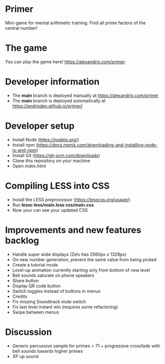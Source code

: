 # Primer
Mini-game for mental arithmetic training. Find all prime factors of the central number!

# The game
You can play the game here!
https://alexandrix.com/primer

# Developer information
* The **main** branch is deployed manually at https://alexandrix.com/primer
* The **main** branch is deployed automatically at https://andrixdev.github.io/primer/

# Developer setup
* Install Node (https://nodejs.org/)
* Install npm (https://docs.npmjs.com/downloading-and-installing-node-js-and-npm)
* Install Git (https://git-scm.com/downloads)
* Clone this repository on your machine
* Open *index.html*

# Compiling LESS into CSS
* Install the LESS preprocessor (https://lesscss.org/usage/)
* Run **lessc less/main.less css/main.css**
* Now your can see your updated CSS

# Improvements and new features backlog
* Handle super wide displays (Zelv has 2560px x 1328px)
* On new number generation, prevent the same value from being picked
* Create a tutorial mode
* Level-up animation currently starting only from bottom of new level
* Bell sounds saturate on phone speakers
* Share button
* Display QR code button
* Switch toggles instead of buttons in menus
* Credits
* Fix missing Soundtrack mute switch
* Fix last level instant win (requires some refactoring)
* Swipe between menus

# Discussion
* Generic percussive sample for primes > 71 + progressive crossfade with bell sounds towards higher primes
* XP up sound
